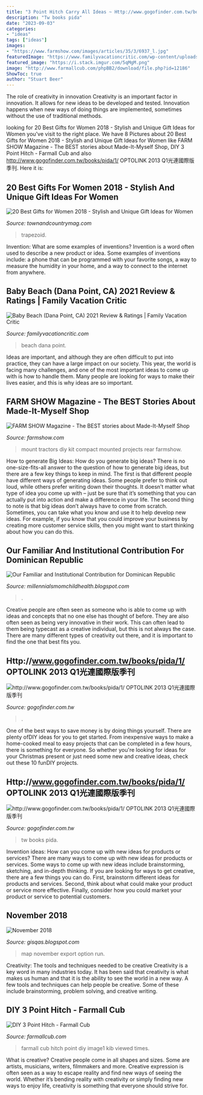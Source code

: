 ```yaml
---
title: "3 Point Hitch Carry All Ideas ~ Http://www.gogofinder.com.tw/books/pida/1/ Optolink 2013 Q1光連國際版季刊"
description: "Tw books pida"
date: "2023-09-03"
categories:
- "ideas"
tags: ["ideas"]
images:
- "https://www.farmshow.com/images/articles/35/3/6937_l.jpg"
featuredImage: "https://www.familyvacationcritic.com/wp-content/uploads/sites/19/2018/09/cf8bc3b4dad544c59c03a43a5f264030.jpg"
featured_image: "https://i.stack.imgur.com/5qMgM.png"
image: "http://www.farmallcub.com/phpBB2/download/file.php?id=12186"
ShowToc: true
author: "Stuart Beer"
---
```



The role of creativity in innovation
Creativity is an important factor in innovation. It allows for new ideas to be developed and tested. Innovation happens when new ways of doing things are implemented, sometimes without the use of traditional methods.

	

		
looking for 20 Best Gifts for Women 2018 - Stylish and Unique Gift Ideas for Women you've visit to the right place. We have 8 Pictures about 20 Best Gifts for Women 2018 - Stylish and Unique Gift Ideas for Women like FARM SHOW Magazine - The BEST stories about Made-It-Myself Shop, DIY 3 Point Hitch - Farmall Cub and also http://www.gogofinder.com.tw/books/pida/1/ OPTOLINK 2013 Q1光連國際版季刊. Here it is:
		
    
## 20 Best Gifts For Women 2018 - Stylish And Unique Gift Ideas For Women

<img loading=lazy src="https://hips.hearstapps.com/hmg-prod.s3.amazonaws.com/images/screen-shot-2018-03-12-at-2-43-03-pm-1520880331.png?crop=0.767xw:1.00xh;0.104xw,0&amp;resize=480:*" onerror="this.onerror=null;this.src='https://tse1.mm.bing.net/th?id=OIP.7U1pQB3qap8Ti9rHzsZfswHaLE&amp;pid=15.1';" alt="20 Best Gifts for Women 2018 - Stylish and Unique Gift Ideas for Women">

_Source: townandcountrymag.com_

>trapezoid. 

	

Invention: What are some examples of inventions?
Invention is a word often used to describe a new product or idea. Some examples of inventions include: a phone that can be programmed with your favorite songs, a way to measure the humidity in your home, and a way to connect to the internet from anywhere.

    
## Baby Beach (Dana Point, CA) 2021 Review &amp; Ratings | Family Vacation Critic

<img loading=lazy src="https://www.familyvacationcritic.com/wp-content/uploads/sites/19/2018/09/cf8bc3b4dad544c59c03a43a5f264030.jpg" onerror="this.onerror=null;this.src='https://tse4.mm.bing.net/th?id=OIP.7p3j3fMuAbqYxRS7WAnrzwHaE8&amp;pid=15.1';" alt="Baby Beach (Dana Point, CA) 2021 Review &amp; Ratings | Family Vacation Critic">

_Source: familyvacationcritic.com_

>beach dana point. 

	

Ideas are important, and although they are often difficult to put into practice, they can have a large impact on our society. This year, the world is facing many challenges, and one of the most important ideas to come up with is how to handle them. Many people are looking for ways to make their lives easier, and this is why ideas are so important.

    
## FARM SHOW Magazine - The BEST Stories About Made-It-Myself Shop

<img loading=lazy src="https://www.farmshow.com/images/articles/35/3/6937_l.jpg" onerror="this.onerror=null;this.src='https://tse2.mm.bing.net/th?id=OIP.UMBVv3azkWfS7qFyBu6gUgHaE6&amp;pid=15.1';" alt="FARM SHOW Magazine - The BEST stories about Made-It-Myself Shop">

_Source: farmshow.com_

>mount tractors diy kit compact mounted projects rear farmshow. 

	

How to generate Big Ideas: How do you generate big ideas?
There is no one-size-fits-all answer to the question of how to generate big ideas, but there are a few key things to keep in mind. The first is that different people have different ways of generating ideas. Some people prefer to think out loud, while others prefer writing down their thoughts. It doesn’t matter what type of idea you come up with – just be sure that it’s something that you can actually put into action and make a difference in your life. 
The second thing to note is that big ideas don’t always have to come from scratch. Sometimes, you can take what you know and use it to help develop new ideas. For example, if you know that you could improve your business by creating more customer service skills, then you might want to start thinking about how you can do this.

    
## Our Familiar And Institutional Contribution For Dominican Republic

<img loading=lazy src="https://lh5.googleusercontent.com/proxy/_NJvYyrau5eNuWLjVbvWyitaVBSoMOV94nLwPE9kRbakiSPq0w7_X-srMNP1po8ld5JA5od4OfIJAwZKfc3z_BnFv4o=w1200-h630-n-k-no-nu" onerror="this.onerror=null;this.src='https://tse2.mm.bing.net/th?id=OIP.mUhS9fnCWYxSimljG6maKwHaFj&amp;pid=15.1';" alt="Our Familiar and Institutional Contribution for Dominican Republic">

_Source: millennialsmomchildhealth.blogspot.com_

>. 

	

Creative people are often seen as someone who is able to come up with ideas and concepts that no one else has thought of before. They are also often seen as being very innovative in their work. This can often lead to them being typecast as a creative individual, but this is not always the case. There are many different types of creativity out there, and it is important to find the one that best fits you.

    
## Http://www.gogofinder.com.tw/books/pida/1/ OPTOLINK 2013 Q1光連國際版季刊

<img loading=lazy src="http://www.gogofinder.com.tw/books/pida/1/s/1372214534fkvtRm8r.jpg" onerror="this.onerror=null;this.src='https://tse1.mm.bing.net/th?id=OIP.CXHsW7k3OsDFcXy-oJ0fjgHaKf&amp;pid=15.1';" alt="http://www.gogofinder.com.tw/books/pida/1/ OPTOLINK 2013 Q1光連國際版季刊">

_Source: gogofinder.com.tw_

>. 

	

One of the best ways to save money is by doing things yourself. There are plenty ofDIY ideas for you to get started. From inexpensive ways to make a home-cooked meal to easy projects that can be completed in a few hours, there is something for everyone. So whether you're looking for ideas for your Christmas present or just need some new and creative ideas, check out these 10 funDIY projects.

    
## Http://www.gogofinder.com.tw/books/pida/1/ OPTOLINK 2013 Q1光連國際版季刊

<img loading=lazy src="http://www.gogofinder.com.tw/books/pida/1/s/1372214534FBBVLxb1.jpg" onerror="this.onerror=null;this.src='https://tse1.mm.bing.net/th?id=OIP.nDLvE-CvcyouCFLNKR87ggHaKf&amp;pid=15.1';" alt="http://www.gogofinder.com.tw/books/pida/1/ OPTOLINK 2013 Q1光連國際版季刊">

_Source: gogofinder.com.tw_

>tw books pida. 

	

Invention ideas: How can you come up with new ideas for products or services?
There are many ways to come up with new ideas for products or services. Some ways to come up with new ideas include brainstorming, sketching, and in-depth thinking. If you are looking for ways to get creative, there are a few things you can do. First, brainstorm different ideas for products and services. Second, think about what could make your product or service more effective. Finally, consider how you could market your product or service to potential customers.

    
## November 2018

<img loading=lazy src="https://i.stack.imgur.com/5qMgM.png" onerror="this.onerror=null;this.src='https://tse4.mm.bing.net/th?id=OIP.EVUlfcb5GR1WFAz4FqQsigHaFx&amp;pid=15.1';" alt="November 2018">

_Source: gisqas.blogspot.com_

>map november export option run. 

	

Creativity: The tools and techniques needed to be creative
Creativity is a key word in many industries today. It has been said that creativity is what makes us human and that it is the ability to see the world in a new way. A few tools and techniques can help people be creative. Some of these include brainstorming, problem solving, and creative writing.

    
## DIY 3 Point Hitch - Farmall Cub

<img loading=lazy src="http://www.farmallcub.com/phpBB2/download/file.php?id=12186" onerror="this.onerror=null;this.src='https://tse1.mm.bing.net/th?id=OIP._1IBNfXlMkPuKkTYm78yywHaFj&amp;pid=15.1';" alt="DIY 3 Point Hitch - Farmall Cub">

_Source: farmallcub.com_

>farmall cub hitch point diy image1 kib viewed times. 

	

What is creative?
Creative people come in all shapes and sizes. Some are artists, musicians, writers, filmmakers and more. Creative expression is often seen as a way to escape reality and find new ways of seeing the world. Whether it’s bending reality with creativity or simply finding new ways to enjoy life, creativity is something that everyone should strive for.

